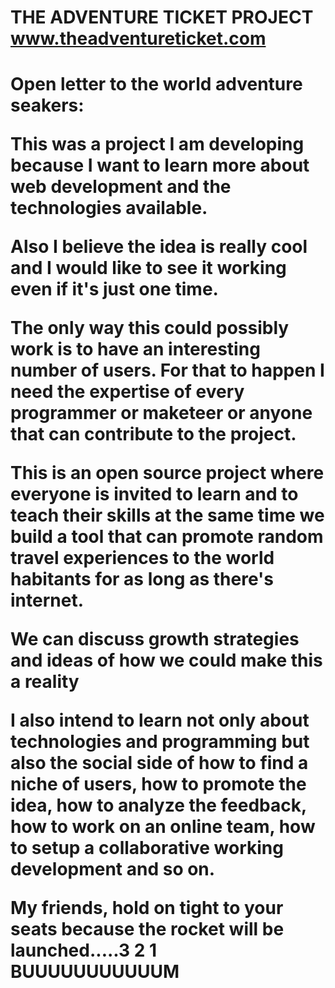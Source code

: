 <h1>THE ADVENTURE TICKET PROJECT <a href="http://www.theadventureticket.com">www.theadventureticket.com</a><h1>

<p>Open letter to the world adventure seakers:<p>

<p>This was a project I am developing because I want to learn more about web development and the technologies available.</p>

<p>Also I believe the idea is really cool and I would like to see it working even if it's just one time.</p>

<p>The only way this could possibly work is to have an interesting number of users. For that to happen I need the expertise of every programmer or maketeer or anyone that can contribute to the project.</p>

<p>This is an open source project where everyone is invited to learn and to teach their skills at the same time we build a tool that can promote random travel experiences to the world habitants for as long as there's internet. </p>

<p>We can discuss growth strategies and ideas of how we could make this a reality</p>

<p>I also intend to learn not only about technologies and programming but also the social side of how to find a niche of users, how to promote the idea, how to analyze the feedback, how to work on an online team, how to setup a collaborative working development and so on.<p>

<p> My friends, hold on tight to your seats because the rocket will be launched.....3 2 1 BUUUUUUUUUUUM <p>
